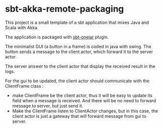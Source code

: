 sbt-akka-remote-packaging
=========================

This project is a small template of a
sbt application that mixes Java and Scala with Akka.

The application is packaged with [sbt-onejar](https://github.com/sbt/sbt-onejar) plugin.

The minimalist GUI (a button in a frame) is coded in java with swing.
The button sends a message to the client actor, which forward it to the server actor.

The server answer to the client actor that display the received result in the logs.

For the gui to be updated, the client actor should communicate with the ClientFrame class :

* make ClientFrame be the client actor, thus it will be easy to update its field when a message is received.
  And there will be no need to forward message to server, but just send it.
* Make the ClientFrame listen to ClientActor changes, but in this case, the client actor is just a gateway
  that will forward message from gui to server.

